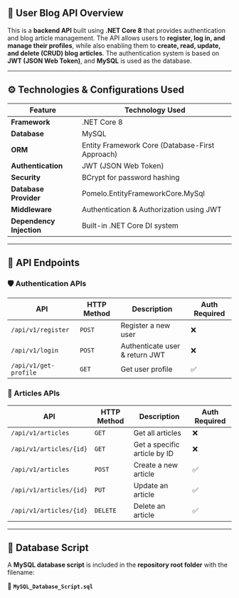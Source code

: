 <div class="flex w-full flex-col gap-1 empty:hidden first:pt-[3px]">
<h2 data-start="107" data-end="148" class=""><strong data-start="110" data-end="148">📌 User Blog API Overview</strong></h2>

<p data-start="149" data-end="546" class="">This is a <strong data-start="159" data-end="174">backend API</strong> built using <strong data-start="187" data-end="202">.NET Core 8</strong> that provides authentication and blog article management. The API allows users to <strong data-start="308" data-end="355">register, log in, and manage their profiles</strong>, while also enabling them to <strong data-start="385" data-end="442">create, read, update, and delete (CRUD) blog articles</strong>. The authentication system is based on <strong data-start="482" data-end="506">JWT (JSON Web Token)</strong>, and <strong data-start="512" data-end="521">MySQL</strong> is used as the database.</p>

<hr data-start="548" data-end="551" class="">

<h2 data-start="553" data-end="597" class=""><strong data-start="556" data-end="597">⚙️ Technologies &amp; Configurations Used</strong></h2>

<div class="overflow-x-auto contain-inline-size"><table data-start="598" data-end="1119" node="[object Object]"><thead data-start="598" data-end="648"><tr data-start="598" data-end="648"><th data-start="598" data-end="619">Feature</th><th data-start="619" data-end="648">Technology Used</th></tr></thead><tbody data-start="698" data-end="1119"><tr data-start="698" data-end="734"><td><strong data-start="700" data-end="713">Framework</strong></td><td>.NET Core 8</td></tr><tr data-start="735" data-end="765"><td><strong data-start="737" data-end="749">Database</strong></td><td>MySQL</td></tr><tr data-start="766" data-end="837"><td><strong data-start="768" data-end="775">ORM</strong></td><td>Entity Framework Core (Database-First Approach)</td></tr><tr data-start="838" data-end="883"><td><strong data-start="840" data-end="858">Authentication</strong></td><td>JWT (JSON Web Token)</td></tr><tr data-start="884" data-end="936"><td><strong data-start="886" data-end="898">Security</strong></td><td>BCrypt for password hashing</td></tr><tr data-start="937" data-end="997"><td><strong data-start="939" data-end="960">Database Provider</strong></td><td>Pomelo.EntityFrameworkCore.MySql</td></tr><tr data-start="998" data-end="1059"><td><strong data-start="1000" data-end="1014">Middleware</strong></td><td>Authentication &amp; Authorization using JWT</td></tr><tr data-start="1060" data-end="1119"><td><strong data-start="1062" data-end="1086">Dependency Injection</strong></td><td>Built-in .NET Core DI system</td></tr></tbody></table></div>

<hr data-start="1607" data-end="1610" class="">

<h2 data-start="1612" data-end="1635" class=""><strong data-start="1615" data-end="1635">📜 API Endpoints</strong></h2>

<h3 data-start="1636" data-end="1667" class=""><strong data-start="1640" data-end="1667">🛡️ Authentication APIs</strong></h3>

<div class="overflow-x-auto contain-inline-size"><table data-start="1668" data-end="1951" node="[object Object]"><thead data-start="1668" data-end="1719"><tr data-start="1668" data-end="1719"><th data-start="1668" data-end="1674">API</th><th data-start="1674" data-end="1688">HTTP Method</th><th data-start="1688" data-end="1702">Description</th><th data-start="1702" data-end="1719">Auth Required</th></tr></thead><tbody data-start="1771" data-end="1951"><tr data-start="1771" data-end="1828"><td><code data-start="1773" data-end="1791">/api/v1/register</code></td><td><code data-start="1794" data-end="1800">POST</code></td><td>Register a new user</td><td>❌</td></tr><tr data-start="1829" data-end="1894"><td><code data-start="1831" data-end="1846">/api/v1/login</code></td><td><code data-start="1849" data-end="1855">POST</code></td><td>Authenticate user &amp; return JWT</td><td>❌</td></tr><tr data-start="1895" data-end="1951"><td><code data-start="1897" data-end="1918">/api/v1/get-profile</code></td><td><code data-start="1921" data-end="1926">GET</code></td><td>Get user profile</td><td>✅</td></tr></tbody></table></div>

<h3 data-start="1953" data-end="1977" class=""><strong data-start="1957" data-end="1977">📝 Articles APIs</strong></h3>
<div class="overflow-x-auto contain-inline-size"><table data-start="1978" data-end="2387" node="[object Object]"><thead data-start="1978" data-end="2029"><tr data-start="1978" data-end="2029"><th data-start="1978" data-end="1984">API</th><th data-start="1984" data-end="1998">HTTP Method</th><th data-start="1998" data-end="2012">Description</th><th data-start="2012" data-end="2029">Auth Required</th></tr></thead><tbody data-start="2081" data-end="2387"><tr data-start="2081" data-end="2134"><td><code data-start="2083" data-end="2101">/api/v1/articles</code></td><td><code data-start="2104" data-end="2109">GET</code></td><td>Get all articles</td><td>❌</td></tr><tr data-start="2135" data-end="2205"><td><code data-start="2137" data-end="2160">/api/v1/articles/{id}</code></td><td><code data-start="2163" data-end="2168">GET</code></td><td>Get a specific article by ID</td><td>❌</td></tr><tr data-start="2206" data-end="2264"><td><code data-start="2208" data-end="2226">/api/v1/articles</code></td><td><code data-start="2229" data-end="2235">POST</code></td><td>Create a new article</td><td>✅</td></tr><tr data-start="2265" data-end="2324"><td><code data-start="2267" data-end="2290">/api/v1/articles/{id}</code></td><td><code data-start="2293" data-end="2298">PUT</code></td><td>Update an article</td><td>✅</td></tr><tr data-start="2325" data-end="2387"><td><code data-start="2327" data-end="2350">/api/v1/articles/{id}</code></td><td><code data-start="2353" data-end="2361">DELETE</code></td><td>Delete an article</td><td>✅</td></tr></tbody></table></div>

<hr data-start="2496" data-end="2499" class="" style="">

<h2 data-start="2501" data-end="2526" class=""><strong data-start="2504" data-end="2526">📄 Database Script</strong></h2>

<p data-start="2527" data-end="2621" class="">A <strong data-start="2529" data-end="2554">MySQL database script</strong> is included in the <strong data-start="2574" data-end="2600">repository root folder</strong> with the filename:</p>

<p data-start="2623" data-end="2659" class="">📌 <strong data-start="2626" data-end="2657"><code data-start="2628" data-end="2655">MySQL_Database_Script.sql</code></strong></p>
